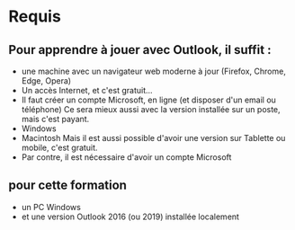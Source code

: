 # Requis
## Pour apprendre à jouer avec Outlook, il suffit :
* une machine avec un navigateur web moderne à jour (Firefox, Chrome, Edge, Opera)
* Un accès Internet, et c'est gratuit...
* Il faut créer un compte Microsoft, en ligne (et disposer d'un email ou téléphone)
Ce sera mieux aussi avec la version installée sur un poste, mais c'est payant.
* Windows
* Macintosh
Mais il est aussi possible d'avoir une version sur Tablette ou mobile, c'est gratuit.
* Par contre, il est nécessaire d'avoir un compte Microsoft

## pour cette formation
* un PC Windows 
* et une version Outlook 2016 (ou 2019) installée localement


